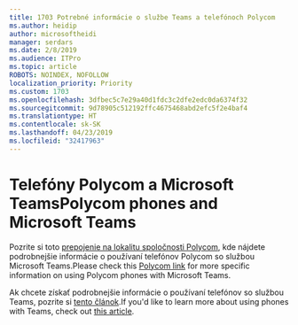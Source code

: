 ```yaml
---
title: 1703 Potrebné informácie o službe Teams a telefónoch Polycom
ms.author: heidip
author: microsoftheidi
manager: serdars
ms.date: 2/8/2019
ms.audience: ITPro
ms.topic: article
ROBOTS: NOINDEX, NOFOLLOW
localization_priority: Priority
ms.custom: 1703
ms.openlocfilehash: 3dfbec5c7e29a40d1fdc3c2dfe2edc0da6374f32
ms.sourcegitcommit: 9d78905c512192ffc4675468abd2efc5f2e4baf4
ms.translationtype: HT
ms.contentlocale: sk-SK
ms.lasthandoff: 04/23/2019
ms.locfileid: "32417963"
---
```

# <a name="polycom-phones-and-microsoft-teams"></a><span data-ttu-id="b471f-102">Telefóny Polycom a Microsoft Teams</span><span class="sxs-lookup"><span data-stu-id="b471f-102">Polycom phones and Microsoft Teams</span></span>

<span data-ttu-id="b471f-103">Pozrite si toto [prepojenie na lokalitu spoločnosti Polycom](http://www.polycom.com/content/dam/polycom/common/documents/faqs/polycom-phones-and-microsoft-teams-faq-enus.pdf), kde nájdete podrobnejšie informácie o používaní telefónov Polycom so službou Microsoft Teams.</span><span class="sxs-lookup"><span data-stu-id="b471f-103">Please check this [Polycom link](http://www.polycom.com/content/dam/polycom/common/documents/faqs/polycom-phones-and-microsoft-teams-faq-enus.pdf) for more specific information on using Polycom phones with Microsoft Teams.</span></span>

<span data-ttu-id="b471f-104">Ak chcete získať podrobnejšie informácie o používaní telefónov so službou Teams, pozrite si [tento článok](https://docs.microsoft.com/sk-SK/microsoftteams/phones-for-teams).</span><span class="sxs-lookup"><span data-stu-id="b471f-104">If you'd like to learn more about using phones with Teams, check out [this article](https://docs.microsoft.com/sk-SK/microsoftteams/phones-for-teams).</span></span>
